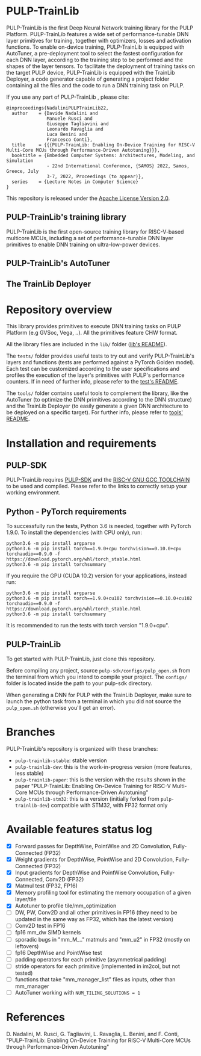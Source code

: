 # PULP-TrainLib

PULP-TrainLib is the first Deep Neural Network training library for the PULP Platform. PULP-TrainLib features a wide set of performance-tunable DNN layer primitives for training, together with optimizers, losses and activation functions.
To enable on-device training, PULP-TrainLib is equipped with AutoTuner, a pre-deployment tool to select the fastest configuration for each DNN layer, according to the training step to be performed and the shapes of the layer tensors.
To facilitate the deployment of training tasks on the target PULP device, PULP-TrainLib is equipped with the TrainLib Deployer, a code generator capable of generating a project folder containing all the files and the code to run a DNN training task on PULP.

If you use any part of PULP-TrainLib , please cite:
```
@inproceedings{NadaliniPULPTrainLib22,
  author    = {Davide Nadalini and 
               Manuele Rusci and
               Giuseppe Tagliavini and
               Leonardo Ravaglia and
               Luca Benini and
               Francesco Conti},
  title     = {{{PULP-TrainLib: Enabling On-Device Training for RISC-V Multi-Core MCUs through Performance-Driven Autotuning}}},
  booktitle = {Embedded Computer Systems: Architectures, Modeling, and Simulation
               - 22nd International Conference, {SAMOS} 2022, Samos, Greece, July
               3-7, 2022, Proceedings (to appear)},
  series    = {Lecture Notes in Computer Science}
}
```

This repository is released under the [Apache License Version 2.0](./LICENSE).

## PULP-TrainLib's training library

PULP-TrainLib is the first open-source training library for RISC-V-based multicore MCUs, including a set of performance-tunable DNN layer primitives to enable DNN training on ultra-low-power devices.


## PULP-TrainLib's AutoTuner

## The TrainLib Deployer



# Repository overview

This library provides primitives to execute DNN training tasks on PULP Platform (e.g GVSoc, Vega, ..). All the primitives feature CHW format.

All the library files are included in the `lib/` folder ([lib's README](lib/README.md)).

The `tests/` folder provides useful tests to try out and verify PULP-TrainLib's layers and functions (tests are performed against a PyTorch Golden model).
Each test can be customized according to the user specifications and profiles the execution of the layer's primitives with PULP's performance counters. 
If in need of further info, please refer to the [test's README](tests/README.md).

The `tools/` folder contains useful tools to complement the library, like the AutoTuner (to optimize the DNN primitives according to the DNN structure) 
and the TrainLib Deployer (to easily generate a given DNN architecture to be deployed on a specific target). For further info, please refer to [tools' README](tools/README.md).



# Installation and requirements

## PULP-SDK

PULP-TrainLib requires [PULP-SDK](https://github.com/pulp-platform/pulp-sdk) and the [RISC-V GNU GCC TOOLCHAIN](https://github.com/pulp-platform/pulp-riscv-gnu-toolchain) to be used and compiled.
Please refer to the links to correctly setup your working environment.

## Python - PyTorch requirements

To successfully run the tests, Python 3.6 is needed, together with PyTorch 1.9.0. To install the dependencies (with CPU only), run:

```
python3.6 -m pip install argparse 
python3.6 -m pip install torch==1.9.0+cpu torchvision==0.10.0+cpu torchaudio==0.9.0 -f https://download.pytorch.org/whl/torch_stable.html
python3.6 -m pip install torchsummary
```

If you require the GPU (CUDA 10.2) version for your applications, instead run:

```
python3.6 -m pip install argparse 
python3.6 -m pip install torch==1.9.0+cu102 torchvision==0.10.0+cu102 torchaudio==0.9.0 -f https://download.pytorch.org/whl/torch_stable.html
python3.6 -m pip install torchsummary
```

It is recommended to run the tests with torch version "1.9.0+cpu".

## PULP-TrainLib

To get started with PULP-TrainLib, just clone this repository.

Before compiling any project, source `pulp-sdk/configs/pulp_open.sh` from the terminal from which you intend to compile your project. 
The `configs/` folder is located inside the path to your pulp-sdk directory.

When generating a DNN for PULP with the TrainLib Deployer, make sure to launch the python task from a terminal in which you did not source the `pulp_open.sh` (otherwise you'll get an error).



# Branches

PULP-TrainLib's repository is organized with these branches:
- `pulp-trainlib-stable`: stable version 
- `pulp-trainlib-dev`: this is the work-in-progress version (more features, less stable)
- `pulp-trainlib-paper`: this is the version with the results shown in the paper "PULP-TrainLib: Enabling On-Device Training for RISC-V Multi-Core MCUs through Performance-Driven Autotuning"
- `pulp-trainlib-stm32`: this is a version (initially forked from `pulp-trainlib-dev`) compatible with STM32, with FP32 format only



# Available features status log
- [x] Forward passes for DepthWise, PointWise and 2D Convolution, Fully-Connected (FP32)
- [x] Weight gradients for DepthWise, PointWise and 2D Convolution, Fully-Connected (FP32)
- [x] Input gradients for DepthWise and PointWise Convolution, Fully-Connected, Conv2D (FP32)
- [x] Matmul test (FP32, FP16)
- [x] Memory profiling tool for estimating the memory occupation of a given layer/tile
- [x] Autotuner to profile tile/mm_optimization
- [ ] DW, PW, Conv2D and all other primitives in FP16 (they need to be updated in the same way as FP32, which has the latest version)
- [ ] Conv2D test in FP16
- [ ] fp16 mm_dw SIMD kernels
- [ ] sporadic bugs in "mm_M_.." matmuls and "mm_u2" in FP32 (mostly on leftovers)
- [ ] fp16 DepthWise and PointWise test
- [ ] padding operators for each primitive (asymmetrical padding)
- [ ] stride operators for each primitive (implemented in im2col, but not tested)
- [ ] functions that take "mm_manager_list" files as inputs, other than mm_manager
- [ ] AutoTuner working with `NUM_TILING_SOLUTIONS = 1`

# References

D. Nadalini, M. Rusci, G. Tagliavini, L. Ravaglia, L. Benini, and F. Conti, "PULP-TrainLib: Enabling On-Device Training for RISC-V Multi-Core MCUs through Performance-Driven Autotuning"
